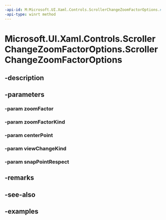 ```yaml
---
-api-id: M:Microsoft.UI.Xaml.Controls.ScrollerChangeZoomFactorOptions.#ctor(System.Single,Microsoft.UI.Xaml.Controls.ScrollerViewKind,Windows.Foundation.Numerics.Vector2,Microsoft.UI.Xaml.Controls.ScrollerViewChangeKind,Microsoft.UI.Xaml.Controls.ScrollerViewChangeSnapPointRespect)
-api-type: winrt method
---
```


<!-- Method syntax.
public ScrollerChangeZoomFactorOptions.ScrollerChangeZoomFactorOptions(Single zoomFactor, ScrollerViewKind zoomFactorKind, Vector2 centerPoint, ScrollerViewChangeKind viewChangeKind, ScrollerViewChangeSnapPointRespect snapPointRespect)
-->

# Microsoft.UI.Xaml.Controls.ScrollerChangeZoomFactorOptions.ScrollerChangeZoomFactorOptions

## -description

## -parameters
### -param zoomFactor

### -param zoomFactorKind

### -param centerPoint

### -param viewChangeKind

### -param snapPointRespect

## -remarks

## -see-also

## -examples

